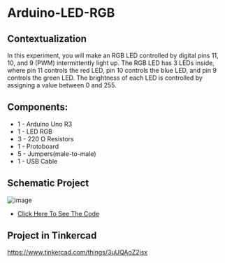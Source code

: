 # Arduino-LED-RGB

## Contextualization
In this experiment, you will make an RGB LED controlled by digital pins 11, 10, and 9 (PWM) intermittently light up. The RGB LED has 3 LEDs inside, where pin 11 controls the red LED, pin 10 controls the blue LED, and pin 9 controls the green LED. The brightness of each LED is controlled by assigning a value between 0 and 255.

## Components:
- 1 - Arduino Uno R3
- 1 - LED RGB
- 3 - 220 Ω Resistors
- 1 - Protoboard
- 5 - Jumpers(male-to-male)
- 1 - USB Cable 

## Schematic Project
![image](https://github.com/KaikyM/Arduino-LED-RGB/assets/127446435/4dbe8fe6-91a4-4d6a-ba54-4fcf9675cca3)
- [Click Here To See The Code](Arduino_Code.ino)

## Project in Tinkercad
https://www.tinkercad.com/things/3uUQAoZ2jsx
